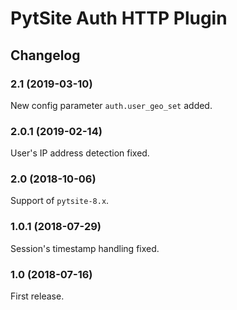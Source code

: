 # PytSite Auth HTTP Plugin


## Changelog


### 2.1 (2019-03-10)

New config parameter `auth.user_geo_set` added.


### 2.0.1 (2019-02-14)

User's IP address detection fixed.


### 2.0 (2018-10-06)

Support of `pytsite-8.x`.


### 1.0.1 (2018-07-29)

Session's timestamp handling fixed.


### 1.0 (2018-07-16)

First release.
